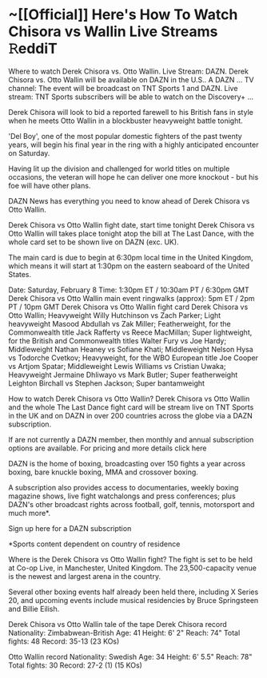 # ~[[Official]] Here's How To Watch Chisora vs Wallin Live Streams 𝚁eddiT

Where to watch Derek Chisora vs. Otto Wallin. Live Stream: DAZN. Derek Chisora vs. Otto Wallin will be available on DAZN in the U.S.. A DAZN ... TV channel: The event will be broadcast on TNT Sports 1 and DAZN. Live stream: TNT Sports subscribers will be able to watch on the Discovery+ ...

Derek Chisora will look to bid a reported farewell to his British fans in style when he meets Otto Wallin in a blockbuster heavyweight battle tonight.

'Del Boy', one of the most popular domestic fighters of the past twenty years, will begin his final year in the ring with a highly anticipated encounter on Saturday.

Having lit up the division and challenged for world titles on multiple occasions, the veteran will hope he can deliver one more knockout - but his foe will have other plans.

DAZN News has everything you need to know ahead of Derek Chisora vs Otto Wallin.

Derek Chisora vs Otto Wallin fight date, start time tonight
Derek Chisora vs Otto Wallin will takes place tonight atop the bill at The Last Dance, with the whole card set to be shown live on DAZN (exc. UK).

The main card is due to begin at 6:30pm local time in the United Kingdom, which means it will start at 1:30pm on the eastern seaboard of the United States. 

Date: Saturday, February 8
Time: 1:30pm ET / 10:30am PT / 6:30pm GMT
Derek Chisora vs Otto Wallin main event ringwalks (approx): 5pm ET / 2pm PT / 10pm GMT
Derek Chisora vs Otto Wallin fight card
Derek Chisora vs Otto Wallin; Heavyweight
Willy Hutchinson vs Zach Parker; Light heavyweight
Masood Abdullah vs Zak Miller; Featherweight, for the Commonwealth title
Jack Rafferty vs Reece MacMillan; Super lightweight, for the British and Commonwealth titles
Walter Fury vs Joe Hardy; Middleweight
Nathan Heaney vs Sofiane Khati; Middleweight
Nelson Hysa vs Todorche Cvetkov; Heavyweight, for the WBO European title
Joe Cooper vs Artjom Spatar; Middleweight
Lewis Williams vs Cristian Uwaka; Heavyweight
Jermaine Dhliwayo vs Mark Butler; Super featherweight
Leighton Birchall vs Stephen Jackson; Super bantamweight

How to watch Derek Chisora vs Otto Wallin?
Derek Chisora vs Otto Wallin and the whole The Last Dance fight card will be stream live on TNT Sports in the UK and on DAZN in over 200 countries across the globe via a DAZN subscription.

If are not currently a DAZN member, then monthly and annual subscription options are available. For pricing and more details click here

DAZN is the home of boxing, broadcasting over 150 fights a year across boxing, bare knuckle boxing, MMA and crossover boxing.

A subscription also provides access to documentaries, weekly boxing magazine shows, live fight watchalongs and press conferences; plus DAZN's other broadcast rights across football, golf, tennis, motorsport and much more*.

Sign up here for a DAZN subscription

*Sports content dependent on country of residence

Where is the Derek Chisora vs Otto Wallin fight?
The fight is set to be held at Co-op Live, in Manchester, United Kingdom. The 23,500-capacity venue is the newest and largest arena in the country.

Several other boxing events half already been held there, including X Series 20, and upcoming events include musical residencies by Bruce Springsteen and Billie Eilish.

Derek Chisora vs Otto Wallin tale of the tape
Derek Chisora record 
Nationality: Zimbabwean-British
Age: 41
Height: 6' 2"
Reach: 74"
Total fights: 48
Record: 35-13 (23 KOs)

Otto Wallin record
Nationality: Swedish
Age: 34
Height: 6' 5.5"
Reach: 78"
Total fights: 30
Record: 27-2 (1) (15 KOs)

